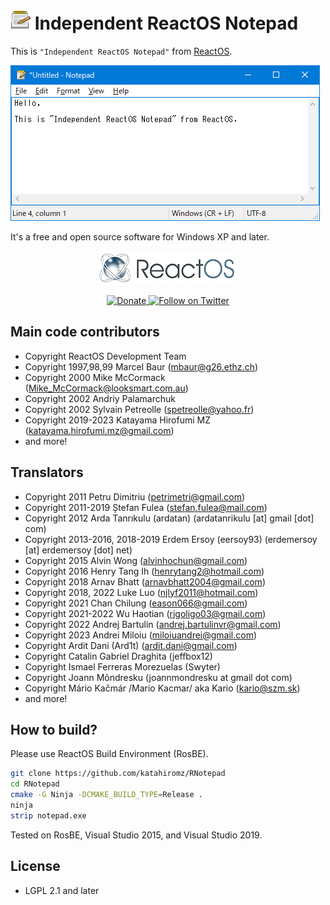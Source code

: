 # ![](img/notepad-32x32.png) Independent ReactOS Notepad

This is `"Independent ReactOS Notepad"` from [ReactOS](https://reactos.org/).

![(The screenshot)](img/screenshot.gif)

It's a free and open source software for Windows XP and later.

<p align=center>
  <a href="https://reactos.org/">
    <img alt="ReactOS" src="img/reactos-225x54.png">
  </a>
</p>

<p align=center>
  <a href="https://reactos.org/donate/">
    <img alt="Donate" src="https://img.shields.io/badge/%24-donate-E44E4A.svg">
  </a>
  <a href="https://twitter.com/reactos">
    <img alt="Follow on Twitter" src="https://img.shields.io/twitter/follow/reactos.svg?style=social&label=Follow%20%40reactos">
  </a>
</p>

## Main code contributors

- Copyright ReactOS Development Team
- Copyright 1997,98,99 Marcel Baur (mbaur@g26.ethz.ch)
- Copyright 2000 Mike McCormack (Mike_McCormack@looksmart.com.au)
- Copyright 2002 Andriy Palamarchuk
- Copyright 2002 Sylvain Petreolle (spetreolle@yahoo.fr)
- Copyright 2019-2023 Katayama Hirofumi MZ (katayama.hirofumi.mz@gmail.com)
- and more!

## Translators

- Copyright 2011 Petru Dimitriu (petrimetri@gmail.com)
- Copyright 2011-2019 Ștefan Fulea (stefan.fulea@mail.com)
- Copyright 2012 Arda Tanrıkulu (ardatan) (ardatanrikulu [at] gmail [dot] com)
- Copyright 2013-2016, 2018-2019 Erdem Ersoy (eersoy93) (erdemersoy [at] erdemersoy [dot] net)
- Copyright 2015 Alvin Wong (alvinhochun@gmail.com)
- Copyright 2016 Henry Tang Ih (henrytang2@hotmail.com)
- Copyright 2018 Arnav Bhatt (arnavbhatt2004@gmail.com)
- Copyright 2018, 2022 Luke Luo (njlyf2011@hotmail.com)
- Copyright 2021 Chan Chilung (eason066@gmail.com)
- Copyright 2021-2022 Wu Haotian (rigoligo03@gmail.com)
- Copyright 2022 Andrej Bartulin (andrej.bartulinvr@gmail.com)
- Copyright 2023 Andrei Miloiu (miloiuandrei@gmail.com)
- Copyright Ardit Dani (Ard1t) (ardit.dani@gmail.com)
- Copyright Catalin Gabriel Draghita (jeffbox12)
- Copyright Ismael Ferreras Morezuelas (Swyter)
- Copyright Joann Mõndresku (joannmondresku at gmail dot com)
- Copyright Mário Kačmár /Mario Kacmar/ aka Kario (kario@szm.sk)
- and more!

## How to build?

Please use ReactOS Build Environment (RosBE).

```bash
git clone https://github.com/katahiromz/RNotepad
cd RNotepad
cmake -G Ninja -DCMAKE_BUILD_TYPE=Release .
ninja
strip notepad.exe
```

Tested on RosBE, Visual Studio 2015, and Visual Studio 2019.

## License

- LGPL 2.1 and later
